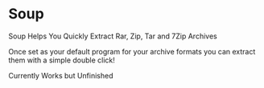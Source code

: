 # Soup
Soup Helps You Quickly Extract Rar, Zip, Tar and 7Zip Archives

Once set as your default program for your archive formats you can extract them with a simple double click!

Currently Works but Unfinished
